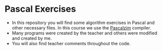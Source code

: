 # Pascal Exercises

- In this repository you will find some algorithm exercises in Pascal and other necessary files. In this course we use the [Pascalzim](http://pascalzimbr.blogspot.com/p/blog-page.html) compiler.
- Many programs were created by the teacher and others were modified and created by me.
- You will also find teacher comments throughout the code.
